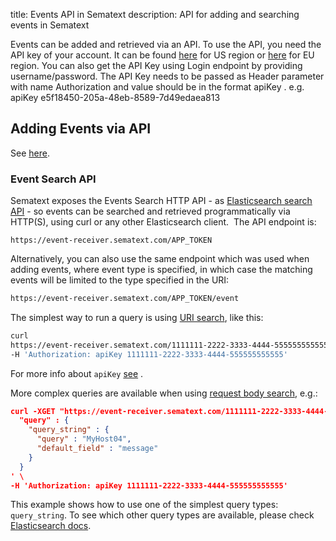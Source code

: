 title: Events API in Sematext
description: API for adding and searching events in Sematext

Events can be added and retrieved via an API. To use the API, you need the API key of your account. 
It can be found [here](https://apps.sematext.com/ui/account/api) for US region or [here](https://apps.eu.sematext.com/ui/account/api) for EU region.
You can also get the API Key using Login endpoint by providing username/password. 
The API Key needs to be passed as Header parameter with name Authorization and value should be in the format apiKey <Value>. e.g. apiKey e5f18450-205a-48eb-8589-7d49edaea813

## Adding Events via API

See [here](adding.md#adding-events-via-api).

### Event Search API

Sematext exposes the Events Search HTTP API - as [Elasticsearch search API](https://www.elasticsearch.org/guide/en/elasticsearch/reference/current/query-dsl.html) - so
events can be searched and retrieved programmatically via HTTP(S), using curl or any other Elasticsearch client.  The API endpoint is:

`https://event-receiver.sematext.com/APP_TOKEN`

Alternatively, you can also use the same endpoint which was used when  
adding events, where event type is specified, in which case the matching
events will be limited to the type specified in the URI:

```bash
https://event-receiver.sematext.com/APP_TOKEN/event
```

The simplest way to run a query is using [URI search](https://www.elasticsearch.org/guide/en/elasticsearch/reference/current/search-uri-request.html),
like this:

```bash
curl
https://event-receiver.sematext.com/1111111-2222-3333-4444-555555555555/_search?q=creator:john \
-H 'Authorization: apiKey 1111111-2222-3333-4444-555555555555'
```

For more info about ```apiKey``` [see](/docs/logs/search-through-the-opensearch-api) .

More complex queries are available when using [request body search](https://www.elasticsearch.org/guide/en/elasticsearch/reference/current/search-request-body.html),
e.g.:

```json
curl -XGET "https://event-receiver.sematext.com/1111111-2222-3333-4444-555555555555/_search" -d '
  "query" : {
    "query_string" : {
      "query" : "MyHost04",
      "default_field" : "message"
    }
  }
' \
-H 'Authorization: apiKey 1111111-2222-3333-4444-555555555555'
```

This example shows how to use one of the simplest query types: `query_string`. To see which other query types are available, please
check [Elasticsearch docs](https://www.elasticsearch.org/guide/en/elasticsearch/reference/current/query-dsl.html).
